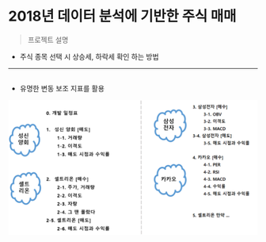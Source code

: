 # 2018년 데이터 분석에 기반한 주식 매매

> 프로젝트 설명

- 주식 종목 선택 시 상승세, 하락세 확인 하는 방법



---

## 

- 유명한 변동 보조 지표를 활용

![Untitled](Readme_img/1.png)
